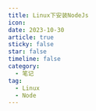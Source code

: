 ```yaml
---
title: Linux下安装NodeJs
icon: 
date: 2023-10-30
article: true
sticky: false
star: false
timeline: false
category:
  - 笔记
tag:
  - Linux
  - Node
---
```


<PDF url="/pdf/linux_install_nodejs.pdf"/>